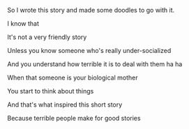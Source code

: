 So I wrote this story and made some doodles to go with it.

I know that

It's not a very friendly story

Unless you know someone who's really under-socialized

And you understand how terrible it is to deal with them ha ha

When that someone is your biological mother 

You start to think about things

And that's what inspired this short story

Because terrible people make for good stories

